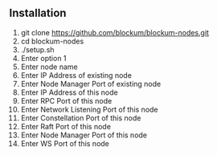 
## Installation

1. git clone https://github.com/blockum/blockum-nodes.git
1. cd blockum-nodes
1. ./setup.sh
1. Enter option 1
1. Enter node name
1. Enter IP Address of existing node
1. Enter Node Manager Port of existing node
1. Enter IP Address of this node
1. Enter RPC Port of this node
1. Enter Network Listening Port of this node
1. Enter Constellation Port of this node
1. Enter Raft Port of this node
1. Enter Node Manager Port of this node
1. Enter WS Port of this node



